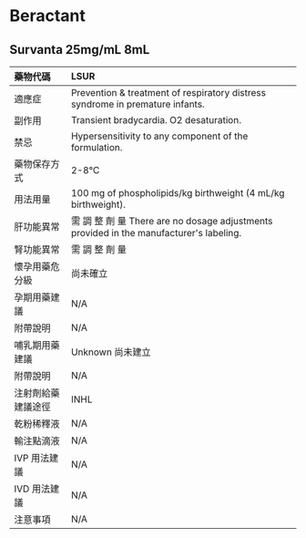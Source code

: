 # Beractant

## Survanta 25mg/mL 8mL

| 藥物代碼           | LSUR                                                                                     |
|:-------------------|:-----------------------------------------------------------------------------------------|
| 適應症             | Prevention & treatment of respiratory distress syndrome in premature infants.            |
| 副作用             | Transient bradycardia. O2 desaturation.                                                  |
| 禁忌               | Hypersensitivity to any component of the formulation.                                    |
| 藥物保存方式       | 2-8℃                                                                                     |
| 用法用量           | 100 mg of phospholipids/kg birthweight (4 mL/kg birthweight).                            |
| 肝功能異常         | 需 調 整 劑 量  There are no dosage adjustments provided in the manufacturer's labeling. |
| 腎功能異常         | 需 調 整 劑 量                                                                           |
| 懷孕用藥危分級     | 尚未確立                                                                                 |
| 孕期用藥建議       | N/A                                                                                      |
| 附帶說明           | N/A                                                                                      |
| 哺乳期用藥建議     | Unknown 尚未建立                                                                         |
| 附帶說明           | N/A                                                                                      |
| 注射劑給藥建議途徑 | INHL                                                                                     |
| 乾粉稀釋液         | N/A                                                                                      |
| 輸注點滴液         | N/A                                                                                      |
| IVP 用法建議       | N/A                                                                                      |
| IVD 用法建議       | N/A                                                                                      |
| 注意事項           | N/A                                                                                      |

